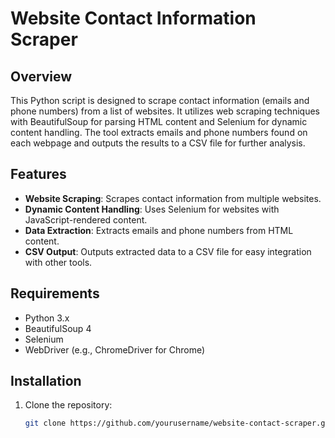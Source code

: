 # Website Contact Information Scraper

## Overview

This Python script is designed to scrape contact information (emails and phone numbers) from a list of websites. It utilizes web scraping techniques with BeautifulSoup for parsing HTML content and Selenium for dynamic content handling. The tool extracts emails and phone numbers found on each webpage and outputs the results to a CSV file for further analysis.

## Features

- **Website Scraping**: Scrapes contact information from multiple websites.
- **Dynamic Content Handling**: Uses Selenium for websites with JavaScript-rendered content.
- **Data Extraction**: Extracts emails and phone numbers from HTML content.
- **CSV Output**: Outputs extracted data to a CSV file for easy integration with other tools.

## Requirements

- Python 3.x
- BeautifulSoup 4
- Selenium
- WebDriver (e.g., ChromeDriver for Chrome)

## Installation

1. Clone the repository:
   ```bash
   git clone https://github.com/yourusername/website-contact-scraper.git
